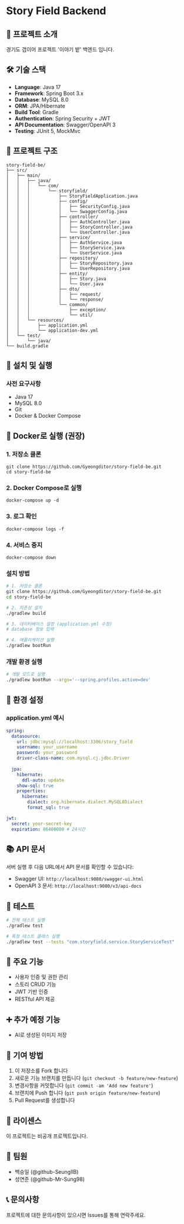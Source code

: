 # Story Field Backend

## 📖 프로젝트 소개
경기도 갭이어 프로젝트 '이야기 밭' 백엔드 입니다.

## 🛠️ 기술 스택
- **Language**: Java 17
- **Framework**: Spring Boot 3.x
- **Database**: MySQL 8.0
- **ORM**: JPA/Hibernate
- **Build Tool**: Gradle
- **Authentication**: Spring Security + JWT
- **API Documentation**: Swagger/OpenAPI 3
- **Testing**: JUnit 5, MockMvc

## 📁 프로젝트 구조
```
story-field-be/
├── src/
│   ├── main/
│   │   ├── java/
│   │   │   └── com/
│   │   │       └── storyfield/
│   │   │           ├── StoryFieldApplication.java
│   │   │           ├── config/
│   │   │           │   ├── SecurityConfig.java
│   │   │           │   └── SwaggerConfig.java
│   │   │           ├── controller/
│   │   │           │   ├── AuthController.java
│   │   │           │   ├── StoryController.java
│   │   │           │   └── UserController.java
│   │   │           ├── service/
│   │   │           │   ├── AuthService.java
│   │   │           │   ├── StoryService.java
│   │   │           │   └── UserService.java
│   │   │           ├── repository/
│   │   │           │   ├── StoryRepository.java
│   │   │           │   └── UserRepository.java
│   │   │           ├── entity/
│   │   │           │   ├── Story.java
│   │   │           │   └── User.java
│   │   │           ├── dto/
│   │   │           │   ├── request/
│   │   │           │   └── response/
│   │   │           └── common/
│   │   │               ├── exception/
│   │   │               └── util/
│   │   └── resources/
│   │       ├── application.yml
│   │       └── application-dev.yml
│   └── test/
│       └── java/
└── build.gradle
```

## 🚀 설치 및 실행

### 사전 요구사항
- Java 17
- MySQL 8.0
- Git
- Docker & Docker Compose



## 🐳 Docker로 실행 (권장)
### 1. 저장소 클론
```
git clone https://github.com/Gyeongditor/story-field-be.git
cd story-field-be
```

### 2. Docker Compose로 실행
```
docker-compose up -d
```
### 3. 로그 확인
```
docker-compose logs -f
```
### 4. 서비스 중지
```
docker-compose down
```
### 설치 방법
```bash
# 1. 저장소 클론
git clone https://github.com/Gyeongditor/story-field-be.git
cd story-field-be

# 2. 의존성 설치
./gradlew build

# 3. 데이터베이스 설정 (application.yml 수정)
# database 정보 입력

# 4. 애플리케이션 실행
./gradlew bootRun
```

### 개발 환경 실행
```bash
# 개발 모드로 실행
./gradlew bootRun --args='--spring.profiles.active=dev'
```

## 🔧 환경 설정

### application.yml 예시
```yaml
spring:
  datasource:
    url: jdbc:mysql://localhost:3306/story_field
    username: your_username
    password: your_password
    driver-class-name: com.mysql.cj.jdbc.Driver
  
  jpa:
    hibernate:
      ddl-auto: update
    show-sql: true
    properties:
      hibernate:
        dialect: org.hibernate.dialect.MySQL8Dialect
        format_sql: true

jwt:
  secret: your-secret-key
  expiration: 86400000 # 24시간
```

## 📚 API 문서
서버 실행 후 다음 URL에서 API 문서를 확인할 수 있습니다:
- Swagger UI: `http://localhost:9080/swagger-ui.html`
- OpenAPI 3 문서: `http://localhost:9080/v3/api-docs`

## 🧪 테스트
```bash
# 전체 테스트 실행
./gradlew test

# 특정 테스트 클래스 실행
./gradlew test --tests "com.storyfield.service.StoryServiceTest"
```

## 🌟 주요 기능
- 사용자 인증 및 권한 관리
- 스토리 CRUD 기능
- JWT 기반 인증
- RESTful API 제공

## ➕ 추가 예정 기능
- AI로 생성된 이미지 저장

## 🤝 기여 방법
1. 이 저장소를 Fork 합니다
2. 새로운 기능 브랜치를 만듭니다 (`git checkout -b feature/new-feature`)
3. 변경사항을 커밋합니다 (`git commit -am 'Add new feature'`)
4. 브랜치에 Push 합니다 (`git push origin feature/new-feature`)
5. Pull Request를 생성합니다

## 📝 라이센스
이 프로젝트는 비공개 프로젝트입니다.

## 👥 팀원
- 백승일 (@github-SeungIlB)
- 성연준 (@github-Mr-Sung98)

## 📞 문의사항
프로젝트에 대한 문의사항이 있으시면 Issues를 통해 연락주세요.